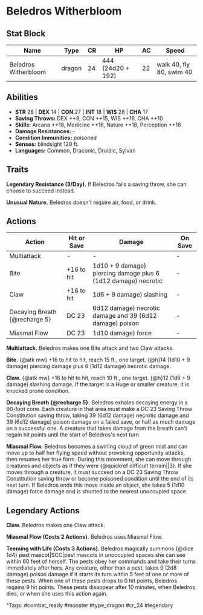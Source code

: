# Beledros Witherbloom

## Stat Block

| Name | Type | CR | HP | AC | Speed |
|------|------|----|----|----|-------|
| Beledros Witherbloom | dragon | 24 | 444 (24d20 + 192) | 22 | walk 40, fly 80, swim 40 |

## Abilities

- **STR** 28 | **DEX** 14 | **CON** 27 | **INT** 18 | **WIS** 28 | **CHA** 17
- **Saving Throws:** DEX ++9, CON ++15, WIS ++16, CHA ++10  
- **Skills:** Arcana ++18, Medicine ++16, Nature ++18, Perception ++16  
- **Damage Resistances:** -  
- **Condition Immunities:** poisoned  
- **Senses:** blindsight 120 ft.  
- **Languages:** Common, Draconic, Druidic, Sylvan

## Traits

**Legendary Resistance (3/Day).** If Beledros fails a saving throw, she can choose to succeed instead.

**Unusual Nature.** Beledros doesn't require air, food, or drink.


## Actions

| Action | Hit or Save | Damage | On Save |
|--------|--------------|--------|----------|
| Multiattack | - | - | - |
| Bite | +16 to hit | 1d10 + 9 damage) piercing damage plus 6 (1d12 damage) necrotic | - |
| Claw | +16 to hit | 1d6 + 9 damage) slashing | - |
| Decaying Breath {@recharge 5} | DC 23 | 6d12 damage) necrotic damage and 39 (6d12 damage) poison | - |
| Miasmal Flow | DC 23 | 1d10 damage) force | - |

**Multiattack.** Beledros makes one Bite attack and two Claw attacks.

**Bite.** {@atk mw} +16 to hit to hit, reach 15 ft., one target. {@h}14 (1d10 + 9 damage) piercing damage plus 6 (1d12 damage) necrotic damage.

**Claw.** {@atk mw} +16 to hit to hit, reach 10 ft., one target. {@h}12 (1d6 + 9 damage) slashing damage. If the target is a Huge or smaller creature, it is knocked prone condition.

**Decaying Breath {@recharge 5}.** Beledros exhales decaying energy in a 90-foot cone. Each creature in that area must make a DC 23 Saving Throw Constitution saving throw, taking 39 (6d12 damage) necrotic damage and 39 (6d12 damage) poison damage on a failed save, or half as much damage on a successful one. A creature that takes damage from the breath can't regain hit points until the start of Beledros's next turn.

**Miasmal Flow.** Beledros becomes a swirling cloud of green mist and can move up to half her flying speed without provoking opportunity attacks, then resumes her true form. During this movement, she can move through creatures and objects as if they were {@quickref difficult terrain||3}. If she moves through a creature, it must succeed on a DC 23 Saving Throw Constitution saving throw or become poisoned condition until the end of its next turn. If Beledros ends this move inside an object, she takes 5 (1d10 damage) force damage and is shunted to the nearest unoccupied space.

## Legendary Actions

**Claw.** Beledros makes one Claw attack.

**Miasmal Flow (Costs 2 Actions).** Beledros uses Miasmal Flow.

**Teeming with Life (Costs 3 Actions).** Beledros magically summons {@dice 1d4} pest mascot|SCC|pest mascots in unoccupied spaces she can see within 60 feet of herself. The pests obey her commands and take their turns immediately after hers. Any creature, other than a pest, takes 9 (2d8 damage) poison damage if it starts its turn within 5 feet of one or more of these pests. When one of these pests drops to 0 hit points, Beledros regains 9 hit points. These pests disappear after 10 minutes, when Beledros dies, or when she uses this action again.



^Tags: #combat_ready #monster #type_dragon #cr_24 #legendary
